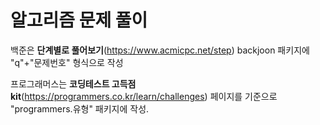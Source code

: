 # 알고리즘 문제 풀이

백준은 **단계별로 풀어보기**(https://www.acmicpc.net/step) backjoon 패키지에 "q"+"문제번호" 형식으로 작성

프로그래머스는 **코딩테스트 고득점 kit**(https://programmers.co.kr/learn/challenges) 페이지를 기준으로 "programmers.유형" 패키지에 작성. 
